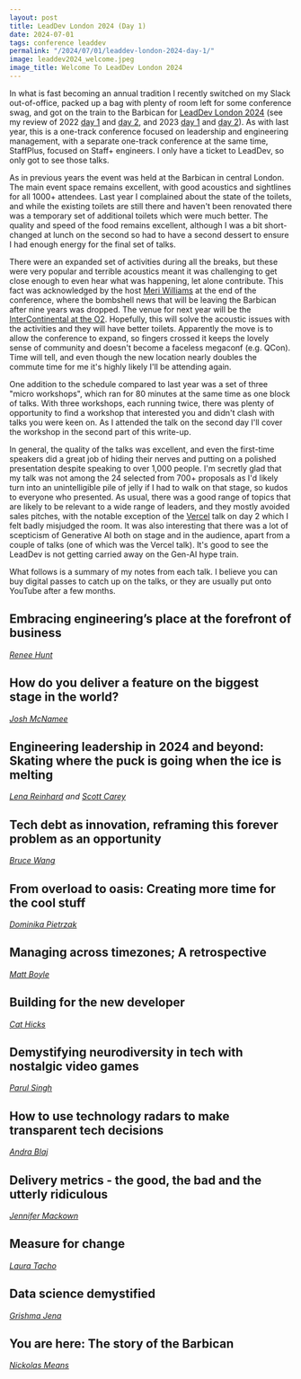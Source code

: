 ```yaml
---
layout: post
title: LeadDev London 2024 (Day 1)
date: 2024-07-01
tags: conference leaddev
permalink: "/2024/07/01/leaddev-london-2024-day-1/"
image: leaddev2024_welcome.jpeg
image_title: Welcome To LeadDev London 2024
---
```

In what is fast becoming an annual tradition I recently switched on my Slack out-of-office, packed up a
bag with plenty of room left for some conference swag, and got on the train to the Barbican for
[LeadDev London 2024](https://leaddev.com/leaddev-london) (see my review of 2022
[day 1](/2022/06/17/leadev-london-2022-day-1/) and [day 2](/2022/07/29/leadev-london-2022-day-2/), and
2023
[day 1](/2023/08/17/leadev-london-2023-day-1/) and [day 2](/2023/09/21/leadev-london-2023-day-2/)).
As with last year, this is a one-track conference focused on leadership and engineering management, with a
separate one-track conference at the same time, StaffPlus, focused on Staff+ engineers. I only have a ticket
to LeadDev, so only got to see those talks.
<!--more-->

As in previous years the event was held at the Barbican in central London. The main event space remains excellent,
with good acoustics and sightlines for all 1000+ attendees. Last year I complained about the state of the toilets,
and while the existing toilets are still there and haven't been renovated there was a temporary set of additional
toilets which were much better. The quality and speed of the food remains excellent, although I was a bit short-changed
at lunch on the second so had to have a second dessert to ensure I had enough energy for the final set of talks.

There were an expanded set of activities during all the breaks, but these were very popular and terrible acoustics meant
it was challenging to get close enough to even hear what was happening, let alone contribute. This fact was acknowledged by
the host [Meri Williams](https://leaddev.com/community/meri-williams) at the end of the conference, where the bombshell news
that will be leaving the Barbican after nine years was dropped. The venue for next year will be the
[InterContinental at the O2](https://iclondon-theo2.com/). Hopefully, this will solve the acoustic issues with the activities
and they will have better toilets. Apparently the move is to allow the conference to expand, so fingers crossed it keeps
the lovely sense of community and doesn't become a faceless megaconf (e.g. QCon). Time will tell, and even though the new location
nearly doubles the commute time for me it's highly likely I'll be attending again.

One addition to the schedule compared to last year was a set of three "micro workshops", which ran for 80 minutes at the same time
as one block of talks. With three workshops, each running twice, there was plenty of opportunity to find a workshop that interested you
and didn't clash with talks you were keen on. As I attended the talk on the second day I'll cover the workshop in the second part of this
write-up.

In general, the quality of the talks was excellent, and even the first-time speakers did a great job of hiding their nerves and putting
on a polished presentation despite speaking to over 1,000 people. I'm secretly glad that my talk was not among the 24 selected from
700+ proposals as I'd likely turn into an unintelligible pile of jelly if I had to walk on that stage, so kudos to everyone who presented.
As usual, there was a good range of topics that are likely to be relevant to a wide range of leaders, and they mostly avoided sales pitches,
with the notable exception of the [Vercel](https://vercel.com/) talk on day 2 which I felt badly misjudged the room. It was also interesting
that there was a lot of scepticism of Generative AI both on stage and in the audience, apart from a couple of talks (one of which was the Vercel
talk). It's good to see the LeadDev is not getting carried away on the Gen-AI hype train.

What follows is a summary of my notes from each talk. I believe you can buy digital passes to catch up on the talks, or they are usually put
onto YouTube after a few months.

## Embracing engineering’s place at the forefront of business

_[Renee Hunt](https://leaddev.com/community/renee-hunt)_

## How do you deliver a feature on the biggest stage in the world?

_[Josh McNamee](https://www.linkedin.com/in/joshmcnamee/)_

## Engineering leadership in 2024 and beyond: Skating where the puck is going when the ice is melting

_[Lena Reinhard](https://twitter.com/lrnrd) and [Scott Carey](https://twitter.com/scarey102)_

## Tech debt as innovation, reframing this forever problem as an opportunity

_[Bruce Wang](https://twitter.com/batmany13)_

## From overload to oasis: Creating more time for the cool stuff

_[Dominika Pietrzak](https://www.linkedin.com/in/dominika-pietrzak-183755137/?originalSubdomain=uk)_

## Managing across timezones; A retrospective

_[Matt Boyle](https://www.linkedin.com/in/mattjamesboyle/?originalSubdomain=uk)_

## Building for the new developer

_[Cat Hicks](https://leaddev.com/community/cat-hicks)_

## Demystifying neurodiversity in tech with nostalgic video games

_[Parul Singh](https://www.linkedin.com/in/theadhdtechrecruiter/)_

## How to use technology radars to make transparent tech decisions

_[Andra Blaj](https://www.linkedin.com/in/andrablaj/)_

## Delivery metrics - the good, the bad and the utterly ridiculous

_[Jennifer Mackown](https://www.linkedin.com/in/jennifer-mackown-4352aa37/)_

## Measure for change

_[Laura Tacho](https://www.linkedin.com/in/lauratacho/)_

## Data science demystified

_[Grishma Jena](https://www.linkedin.com/in/grishmajena/)_

## You are here: The story of the Barbican

_[Nickolas Means](https://twitter.com/nmeans)_
